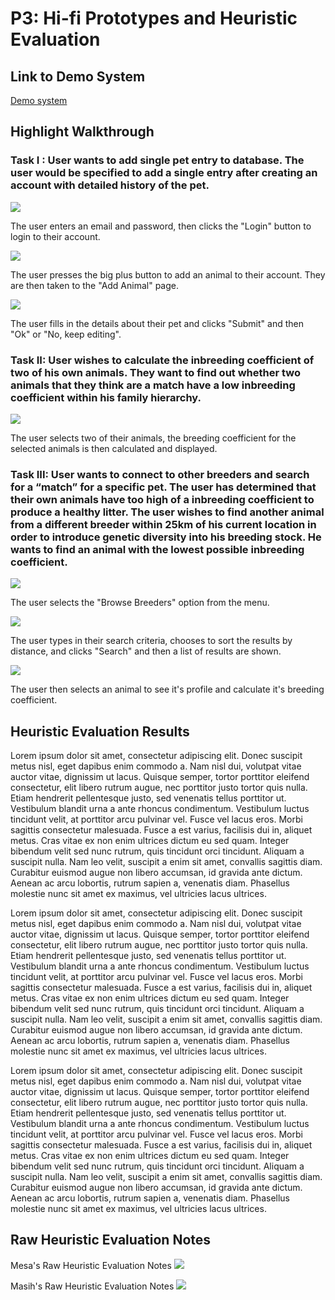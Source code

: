 # P3: Hi-fi Prototypes and Heuristic Evaluation

## Link to Demo System

[Demo system](http://lmezxg.axshare.com)

## Highlight Walkthrough

### Task I : User wants to add single pet entry to database. The user would be specified to add a single entry after creating an account with detailed history of the pet.

![](https://mkoma808.github.io/481-T03-Group5/images/P3/Task1/Register.png)

The user enters an email and password, then clicks the "Login" button to login to their account.


![](https://mkoma808.github.io/481-T03-Group5/images/P3/Task1/Account.png)

The user presses the big plus button to add an animal to their account. They are then taken to the "Add Animal" page.


![](https://mkoma808.github.io/481-T03-Group5/images/P3/Task1/Add_animal.png)

The user fills in the details about their pet and clicks "Submit" and then "Ok" or "No, keep editing".


### Task II: User wishes to calculate the inbreeding coefficient of two of his own animals. They want to find out whether two animals that they think are a match have a low inbreeding coefficient within his family hierarchy.

![](https://mkoma808.github.io/481-T03-Group5/images/P3/Task2/Breeding.png)

The user selects two of their animals, the breeding coefficient for the selected animals is then calculated and displayed.



### Task III: User wants to connect to other breeders and search for a “match” for a specific pet. The user has determined that their own animals have too high of a inbreeding coefficient to produce a healthy litter. The user wishes to find another animal from a different breeder within 25km of his current location in order to introduce genetic diversity into his breeding stock. He wants to find an animal with the lowest possible inbreeding coefficient.

![](https://mkoma808.github.io/481-T03-Group5/images/P3/Task3/Account.png)

The user selects the "Browse Breeders" option from the menu.


![](https://mkoma808.github.io/481-T03-Group5/images/P3/Task3/Distance.png)

The user types in their search criteria, chooses to sort the results by distance, and clicks "Search" and then a list of results are shown. 


![](https://mkoma808.github.io/481-T03-Group5/images/P3/Task3/Animal.png)

The user then selects an animal to see it's profile and calculate it's breeding coefficient.



## Heuristic Evaluation Results

Lorem ipsum dolor sit amet, consectetur adipiscing elit. Donec suscipit metus nisl, eget dapibus enim commodo a. Nam nisl dui, volutpat vitae auctor vitae, dignissim ut lacus. Quisque semper, tortor porttitor eleifend consectetur, elit libero rutrum augue, nec porttitor justo tortor quis nulla. Etiam hendrerit pellentesque justo, sed venenatis tellus porttitor ut. Vestibulum blandit urna a ante rhoncus condimentum. Vestibulum luctus tincidunt velit, at porttitor arcu pulvinar vel. Fusce vel lacus eros. Morbi sagittis consectetur malesuada. Fusce a est varius, facilisis dui in, aliquet metus. Cras vitae ex non enim ultrices dictum eu sed quam. Integer bibendum velit sed nunc rutrum, quis tincidunt orci tincidunt. Aliquam a suscipit nulla. Nam leo velit, suscipit a enim sit amet, convallis sagittis diam. Curabitur euismod augue non libero accumsan, id gravida ante dictum. Aenean ac arcu lobortis, rutrum sapien a, venenatis diam. Phasellus molestie nunc sit amet ex maximus, vel ultricies lacus ultrices.

Lorem ipsum dolor sit amet, consectetur adipiscing elit. Donec suscipit metus nisl, eget dapibus enim commodo a. Nam nisl dui, volutpat vitae auctor vitae, dignissim ut lacus. Quisque semper, tortor porttitor eleifend consectetur, elit libero rutrum augue, nec porttitor justo tortor quis nulla. Etiam hendrerit pellentesque justo, sed venenatis tellus porttitor ut. Vestibulum blandit urna a ante rhoncus condimentum. Vestibulum luctus tincidunt velit, at porttitor arcu pulvinar vel. Fusce vel lacus eros. Morbi sagittis consectetur malesuada. Fusce a est varius, facilisis dui in, aliquet metus. Cras vitae ex non enim ultrices dictum eu sed quam. Integer bibendum velit sed nunc rutrum, quis tincidunt orci tincidunt. Aliquam a suscipit nulla. Nam leo velit, suscipit a enim sit amet, convallis sagittis diam. Curabitur euismod augue non libero accumsan, id gravida ante dictum. Aenean ac arcu lobortis, rutrum sapien a, venenatis diam. Phasellus molestie nunc sit amet ex maximus, vel ultricies lacus ultrices.

Lorem ipsum dolor sit amet, consectetur adipiscing elit. Donec suscipit metus nisl, eget dapibus enim commodo a. Nam nisl dui, volutpat vitae auctor vitae, dignissim ut lacus. Quisque semper, tortor porttitor eleifend consectetur, elit libero rutrum augue, nec porttitor justo tortor quis nulla. Etiam hendrerit pellentesque justo, sed venenatis tellus porttitor ut. Vestibulum blandit urna a ante rhoncus condimentum. Vestibulum luctus tincidunt velit, at porttitor arcu pulvinar vel. Fusce vel lacus eros. Morbi sagittis consectetur malesuada. Fusce a est varius, facilisis dui in, aliquet metus. Cras vitae ex non enim ultrices dictum eu sed quam. Integer bibendum velit sed nunc rutrum, quis tincidunt orci tincidunt. Aliquam a suscipit nulla. Nam leo velit, suscipit a enim sit amet, convallis sagittis diam. Curabitur euismod augue non libero accumsan, id gravida ante dictum. Aenean ac arcu lobortis, rutrum sapien a, venenatis diam. Phasellus molestie nunc sit amet ex maximus, vel ultricies lacus ultrices.

## Raw Heuristic Evaluation Notes

Mesa's Raw Heuristic Evaluation Notes
![](https://mkoma808.github.io/481-T03-Group5/images/P3/Heuristic_Evaluation_Mesa.png)

Masih's Raw Heuristic Evaluation Notes
![](https://mkoma808.github.io/481-T03-Group5/images/P3/Heuristic_Evaluation_Masih.png)
